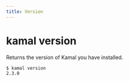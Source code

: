 ```yaml
---
title: Version
---
```


# kamal version

Returns the version of Kamal you have installed.

```bash
$ kamal version
2.3.0
```
